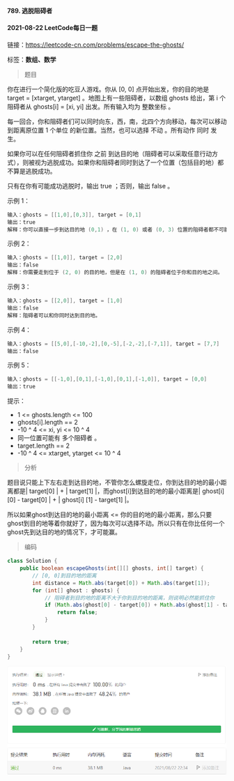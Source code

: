 #### 789. 逃脱阻碍者

#### 2021-08-22 LeetCode每日一题

链接：https://leetcode-cn.com/problems/escape-the-ghosts/

标签：**数组、数学**

> 题目

你在进行一个简化版的吃豆人游戏。你从 [0, 0] 点开始出发，你的目的地是 target = [xtarget, ytarget] 。地图上有一些阻碍者，以数组 ghosts 给出，第 i 个阻碍者从 ghosts[i] = [xi, yi] 出发。所有输入均为 整数坐标 。

每一回合，你和阻碍者们可以同时向东，西，南，北四个方向移动，每次可以移动到距离原位置 1 个单位 的新位置。当然，也可以选择 不动 。所有动作 同时 发生。

如果你可以在任何阻碍者抓住你 之前 到达目的地（阻碍者可以采取任意行动方式），则被视为逃脱成功。如果你和阻碍者同时到达了一个位置（包括目的地）都不算是逃脱成功。

只有在你有可能成功逃脱时，输出 true ；否则，输出 false 。


示例 1：

```java
输入：ghosts = [[1,0],[0,3]], target = [0,1]
输出：true
解释：你可以直接一步到达目的地 (0,1) ，在 (1, 0) 或者 (0, 3) 位置的阻碍者都不可能抓住你。 
```

示例 2：

```java
输入：ghosts = [[1,0]], target = [2,0]
输出：false
解释：你需要走到位于 (2, 0) 的目的地，但是在 (1, 0) 的阻碍者位于你和目的地之间。 
```

示例 3：

```java
输入：ghosts = [[2,0]], target = [1,0]
输出：false
解释：阻碍者可以和你同时达到目的地。 
```

示例 4：

```java
输入：ghosts = [[5,0],[-10,-2],[0,-5],[-2,-2],[-7,1]], target = [7,7]
输出：false
```

示例 5：

```java
输入：ghosts = [[-1,0],[0,1],[-1,0],[0,1],[-1,0]], target = [0,0]
输出：true
```


提示：

- 1 <= ghosts.length <= 100
- ghosts[i].length == 2
- -10 ^ 4 <= xi, yi <= 10 ^ 4
- 同一位置可能有 多个阻碍者 。
- target.length == 2
- -10 ^ 4 <= xtarget, ytarget <= 10 ^ 4

> 分析

题目说只能上下左右走到达目的地，不管你怎么螺旋走位，你到达目的地的最小距离都是| target[0] | + | target[1] |，而ghost[i]到达目的地的最小距离是| ghost[i] [0] - target[0] | + | ghost[i] [1] - target[1] |。

所以如果ghost到达目的地的最小距离 <= 你的目的地的最小距离，那么只要ghost到目的地等着你就好了，因为每次可以选择不动。所以只有在你比任何一个ghost先到达目的地的情况下，才可能赢。

> 编码

```java
class Solution {
    public boolean escapeGhosts(int[][] ghosts, int[] target) {
        // [0, 0]到目的地的距离
        int distance = Math.abs(target[0]) + Math.abs(target[1]);
        for (int[] ghost : ghosts) {
            // 阻碍者到目的地的距离不大于你到目的地的距离，则说明必然能抓住你
            if (Math.abs(ghost[0] - target[0]) + Math.abs(ghost[1] - target[1]) <= distance) {
                return false;
            }
        }

        return true;
    }
}
```

![image-20210822223434911](789.逃脱阻碍者.assets/image-20210822223434911.png)